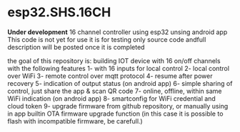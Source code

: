 # esp32.SHS.16CH
******Under development******
16 channel controller using esp32 unsing android app
This code is not yet for use
it is for testing only
source code andfull description will be posted once it is completed

the goal of this repository is:
building IOT device with 16 on/off channels with the following features
1- with 16 inputs for local control
2- local control over WiFi
3- remote control over mqtt protocol
4- resume after power recovery
5- indication of output status (on android app)
6- simple sharing of control, just share the app & scan QR code
7- online, offline, within same WiFi indication (on android app)
8- smartconfig for WiFi credential and cloud token
9- upgrade firmware from github repository, or manually using in app builtin OTA
   firmware upgrade function (in this case it is possible to flash with
   incompatible firmware, be carefull.)

